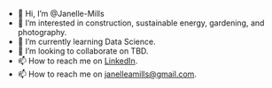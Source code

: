 - 👋 Hi, I’m @Janelle-Mills
- 👀 I’m interested in construction, sustainable energy, gardening, and photography.
- 🌱 I’m currently learning Data Science.
- 💞️ I’m looking to collaborate on TBD.
- 📫 How to reach me on [LinkedIn](https://www.linkedin.com/in/janellemills/).
- 📫 How to reach me on [janelleamills@gmail.com](janelleamills@gmail.com).

<!---
Janelle-Mills/Janelle-Mills is a ✨ special ✨ repository because its `README.md` (this file) appears on your GitHub profile.
You can click the Preview link to take a look at your changes.
--->
